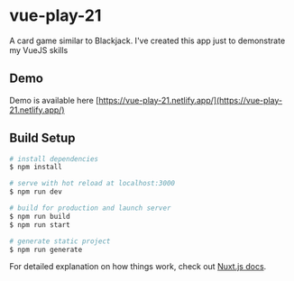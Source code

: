 # vue-play-21
A card game similar to Blackjack. I've created this app just to demonstrate my VueJS skills

## Demo
Demo is available here [https://vue-play-21.netlify.app/](https://vue-play-21.netlify.app/)

## Build Setup

```bash
# install dependencies
$ npm install

# serve with hot reload at localhost:3000
$ npm run dev

# build for production and launch server
$ npm run build
$ npm run start

# generate static project
$ npm run generate
```

For detailed explanation on how things work, check out [Nuxt.js docs](https://nuxtjs.org).

